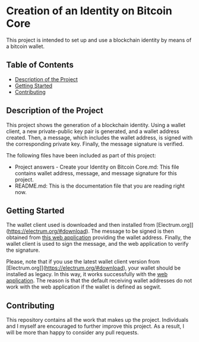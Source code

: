 # Creation of an Identity on Bitcoin Core

This project is intended to set up and use a blockchain identity by means of a bitcoin wallet.

## Table of Contents

* [Description of the Project](#description-of-the-project)
* [Getting Started](#getting-started)
* [Contributing](#contributing)

## Description of the Project

This project shows the generation of a blockchain identity. Using a wallet client, a new private-public key pair is generated, and a wallet address created. Then, a message, which includes the wallet address, is signed with the corresponding private key. Finally, the message signature is verified.

The following files have been included as part of this project:

* Project answers - Create your Identity on Bitcoin Core.md: This file contains wallet address, message, and message signature for this project.
* README.md: This is the documentation file that you are reading right now.

## Getting Started

The wallet client used is downloaded and then installed from [Electrum.org]](https://electrum.org/#download). The message to be signed is then obtained from [this web application](https://bitcoin-message-validation.firebaseapp.com/) providing the wallet address. Finally, the wallet client is used to sign the message, and the web application to verify the signature.

Please, note that if you use the latest wallet client version from [Electrum.org]](https://electrum.org/#download), your wallet should be installed as legacy. In this way, it works successfully with the [web application](https://bitcoin-message-validation.firebaseapp.com/). The reason is that the default receiving wallet addresses do not work with the web application if the wallet is defined as segwit.

## Contributing

This repository contains all the work that makes up the project. Individuals and I myself are encouraged to further improve this project. As a result, I will be more than happy to consider any pull requests.